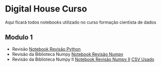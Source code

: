 # Digital House Curso
Aqui ficará todos notebooks utilizado no curso formação cientista de dados

## Modulo 1

- Revisão [Notebook Revisão Python](https://github.com/NetoScientist/DigitalHouse_Curso/blob/main/modulo1/Revisao_Python.ipynb) 
- Revisão da Biblioteca Numpy  [Notebook Revisão Numpy](https://github.com/NetoScientist/DigitalHouse_Curso/blob/main/modulo1/Revisao_Numpy.ipynb)
- Revisão da Biblioteca Numpy II [Notebook Revisão Numpy II](https://github.com/NetoScientist/DigitalHouse_Curso/blob/main/modulo1/Revisao_NumpyI.ipynb) [CSV Usado](https://github.com/NetoScientist/DigitalHouse_Curso/blob/main/modulo1/Dados/nyc_taxis.csv)
